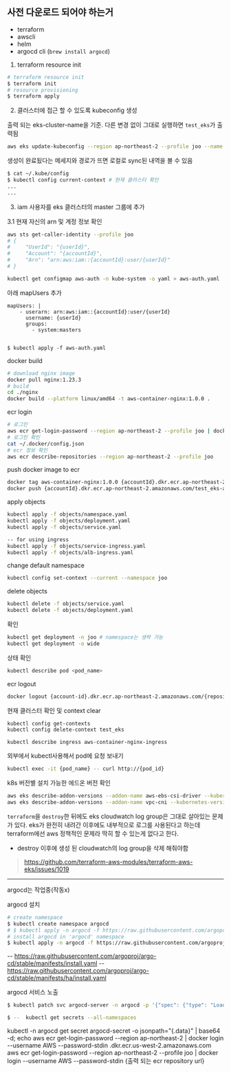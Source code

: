## 사전 다운로드 되어야 하는거

- terraform
- awscli
- helm
- argocd cli (`brew install argocd`)

1. terraform resource init

```sh
# terraform resource init
$ terraform init
# resource provisioning
$ terraform apply
```

2. 클러스터에 접근 할 수 있도록 kubeconfig 생성

출력 되는 eks-cluster-name을 기준. 다른 변경 없이 그대로 실행하면 `test_eks`가 출력됨

```sh
aws eks update-kubeconfig --region ap-northeast-2 --profile joo --name test_eks --alias test_eks
```

생성이 완료됬다는 메세지와 경로가 뜨면 로컬로 sync된 내역을 볼 수 있음

```sh
$ cat ~/.kube/config
$ kubectl config current-context # 현재 클러스터 확인
...
...
```

3. iam 사용자를 eks 클러스터의 master 그룹에 추가

3.1 현재 자신의 arn 및 계정 정보 확인

```sh
aws sts get-caller-identity --profile joo
# {
#     "UserId": "{userId}",
#     "Account": "{accountId}",
#     "Arn": "arn:aws:iam::{accountId}:user/{userId}"
# }
```

```sh
kubectl get configmap aws-auth -n kube-system -o yaml > aws-auth.yaml
```

아래 mapUsers 추가

```
mapUsers: |
    - userarn: arn:aws:iam::{accountId}:user/{userId}
      username: {userId}
      groups:
        - system:masters
```

```

```

```
$ kubectl apply -f aws-auth.yaml
```

docker build

```sh
# download nginx image
docker pull nginx:1.23.3
# build
cd ./nginx
docker build --platform linux/amd64 -t aws-container-nginx:1.0.0 .
```

ecr login

```sh
# 로그인
aws ecr get-login-password --region ap-northeast-2 --profile joo | docker login --username AWS --password-stdin {accountId}.dkr.ecr.ap-northeast-2.amazonaws.com/test_eks-aws-container-nginx
# 로그인 확인
cat ~/.docker/config.json
# ecr 정보 확인
aws ecr describe-repositories --region ap-northeast-2 --profile joo
```

push docker image to ecr

```sh
docker tag aws-container-nginx:1.0.0 {accountId}.dkr.ecr.ap-northeast-2.amazonaws.com/test_eks-aws-container-nginx:1.0.0
docker push {accountId}.dkr.ecr.ap-northeast-2.amazonaws.com/test_eks-aws-container-nginx:1.0.0
```

apply objects

```sh
kubectl apply -f objects/namespace.yaml
kubectl apply -f objects/deployment.yaml
kubectl apply -f objects/service.yaml

-- for using ingress
kubectl apply -f objects/service-ingress.yaml
kubectl apply -f objects/alb-ingress.yaml
```

change default namespace

```sh
kubectl config set-context --current --namespace joo
```

delete objects

```sh
kubectl delete -f objects/service.yaml
kubectl delete -f objects/deployment.yaml
```

확인

```sh
kubectl get deployment -n joo # namespace는 생략 가능
kubectl get deployment -o wide
```

상태 확인

```sh
kubectl describe pod <pod_name>
```

ecr logout

```sh
docker logout {account-id}.dkr.ecr.ap-northeast-2.amazonaws.com/{repository name}
```

현재 클러스터 확인 및 context clear

```sh
kubectl config get-contexts
kubectl config delete-context test_eks
```

```
kubectl describe ingress aws-container-nginx-ingress
```

외부에서 kubectl사용해서 pod에 요청 보내기

```sh
kubectl exec -it {pod_name} -- curl http://{pod_id}
```

k8s 버전별 설치 가능한 에드온 버전 확인

```sh
aws eks describe-addon-versions --addon-name aws-ebs-csi-driver --kubernetes-version 1.30 --profile joo --region ap-northeast-2
aws eks describe-addon-versions --addon-name vpc-cni --kubernetes-version 1.30 --profile joo --region ap-northeast-2
```

`terraform`을 `destroy`한 뒤에도 eks cloudwatch log group은 그대로 살아있는 문제가 있다. eks가 완전히 내려간 이후에도 내부적으로 로그를 사용된다고 하는데 terraform에선 aws 정책적인 문제라 딱히 할 수 있는게 없다고 한다.

- destroy 이후에 생성 된 cloudwatch의 log group을 삭제 해줘야함

> https://github.com/terraform-aws-modules/terraform-aws-eks/issues/1019

---

argocd는 작업중(작동x)

argocd 설치

```sh
# create namespace
$ kubectl create namespace argocd
# $ kubectl apply -n argocd -f https://raw.githubusercontent.com/argoproj/argo-cd/stable/manifests/ha/install.yaml # install argocd in 'argocd' namespace
# install argocd in 'argocd' namespace
$ kubectl apply -n argocd -f https://raw.githubusercontent.com/argoproj/argo-cd/v2.3.0-rc5/manifests/ha/install.yaml
```

-- https://raw.githubusercontent.com/argoproj/argo-cd/stable/manifests/install.yaml
-- https://raw.githubusercontent.com/argoproj/argo-cd/stable/manifests/ha/install.yaml

argocd 서비스 노출

```sh
$ kubectl patch svc argocd-server -n argocd -p '{"spec": {"type": "LoadBalancer"}}'
```

```sh
$ --  kubectl get secrets --all-namespaces
```

kubectl -n argocd get secret argocd-secret -o jsonpath="{.data}" | base64 -d; echo
aws ecr get-login-password --region ap-northeast-2 | docker login --username AWS --password-stdin <account-id>.dkr.ecr.us-west-2.amazonaws.com
aws ecr get-login-password --region ap-northeast-2 --profile joo | docker login --username AWS --password-stdin {출력 되는 ecr repository url}
